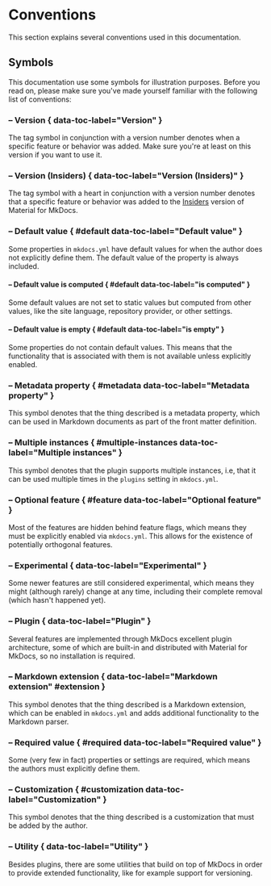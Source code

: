 # Conventions

This section explains several conventions used in this documentation.

## Symbols

This documentation use some symbols for illustration purposes. Before you read
on, please make sure you've made yourself familiar with the following list of
conventions:



### <!-- md:version --> – Version { data-toc-label="Version" }

The tag symbol in conjunction with a version number denotes when a specific
feature or behavior was added. Make sure you're at least on this version
if you want to use it.

### <!-- md:version insiders- --> – Version (Insiders)  { data-toc-label="Version (Insiders)" }

The tag symbol with a heart in conjunction with a version number denotes that a
specific feature or behavior was added to the [Insiders] version of Material for
MkDocs.

### <!-- md:default --> – Default value { #default data-toc-label="Default value" }

Some properties in `mkdocs.yml` have default values for when the author does not
explicitly define them. The default value of the property is always included.

#### <!-- md:default computed --> – Default value is computed { #default data-toc-label="is computed" }

Some default values are not set to static values but computed from other values,
like the site language, repository provider, or other settings.

#### <!-- md:default none --> – Default value is empty { #default data-toc-label="is empty" }

Some properties do not contain default values. This means that the functionality
that is associated with them is not available unless explicitly enabled.

### <!-- md:flag metadata --> – Metadata property { #metadata data-toc-label="Metadata property" }

This symbol denotes that the thing described is a metadata property, which can
be used in Markdown documents as part of the front matter definition.

### <!-- md:flag multiple --> – Multiple instances { #multiple-instances data-toc-label="Multiple instances" }

This symbol denotes that the plugin supports multiple instances, i.e, that it
can be used multiple times in the `plugins` setting in `mkdocs.yml`.

### <!-- md:feature --> – Optional feature { #feature data-toc-label="Optional feature" }

Most of the features are hidden behind feature flags, which means they must
be explicitly enabled via `mkdocs.yml`. This allows for the existence of
potentially orthogonal features.

### <!-- md:flag experimental --> – Experimental { data-toc-label="Experimental" }

Some newer features are still considered experimental, which means they might
(although rarely) change at any time, including their complete removal (which
hasn't happened yet).

### <!-- md:plugin --> – Plugin { data-toc-label="Plugin" }

Several features are implemented through MkDocs excellent plugin architecture,
some of which are built-in and distributed with Material for MkDocs, so no
installation is required.

### <!-- md:extension --> – Markdown extension { data-toc-label="Markdown extension" #extension }

This symbol denotes that the thing described is a Markdown extension, which can
be enabled in `mkdocs.yml` and adds additional functionality to the Markdown
parser.

### <!-- md:flag required --> – Required value { #required data-toc-label="Required value" }

Some (very few in fact) properties or settings are required, which means the
authors must explicitly define them.

### <!-- md:flag customization --> – Customization { #customization data-toc-label="Customization" }

This symbol denotes that the thing described is a customization that must be
added by the author.

### <!-- md:utility --> – Utility { data-toc-label="Utility" }

Besides plugins, there are some utilities that build on top of MkDocs in order
to provide extended functionality, like for example support for versioning.

  [Insiders]: insiders/index.md
